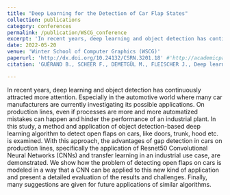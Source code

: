 ```yaml
---
title: "Deep Learning for the Detection of Car Flap States"
collection: publications
category: conferences
permalink: /publication/WSCG_conference
excerpt: 'In recent years, deep learning and object detection has continuously attracted more attention. Especially in the automotive world where many car manufacturers are currently investigating its possible applications. On production lines, even if processes are more and more automatized mistakes can happen and hinder the performance of an industrial plant. In this study, a method and application of object detection-based deep learning algorithm to detect open flaps on cars, like doors, trunk, hood etc. is examined. With this approach, the advantages of gap detection in cars on production lines, specifically the application of Resnet50 Convolutional Neural Networks (CNNs) and transfer learning in an industrial use case, are demonstrated. We show how the problem of detecting open flaps on cars is modeled in a way that a CNN can be applied to this new kind of application and present a detailed evaluation of the results and challenges. Finally, many suggestions are given for future applications of similar algorithms.'
date: 2022-05-20
venue: 'Winter School of Computer Graphics (WSCG)'
paperurl: 'http://dx.doi.org/10.24132/CSRN.3201.18' #'http://academicpages.github.io/files/paper3.pdf'
citation: 'GUÉRAND B., SCHEER F., DEMETGÜL M., FLEISCHER J., Deep learning for the detection of open car flap states, <i>Winter School of Computing Graphics 2022</i>'

---
```


In recent years, deep learning and object detection has continuously attracted more attention. Especially in the automotive world where many car manufacturers are currently investigating its possible applications. On production lines, even if processes are more and more automatized mistakes can happen and hinder the performance of an industrial plant. In this study, a method and application of object detection-based deep learning algorithm to detect open flaps on cars, like doors, trunk, hood etc. is examined. With this approach, the advantages of gap detection in cars on production lines, specifically the application of Resnet50 Convolutional Neural Networks (CNNs) and transfer learning in an industrial use case, are demonstrated. We show how the problem of detecting open flaps on cars is modeled in a way that a CNN can be applied to this new kind of application and present a detailed evaluation of the results and challenges. Finally, many suggestions are given for future applications of similar algorithms.
